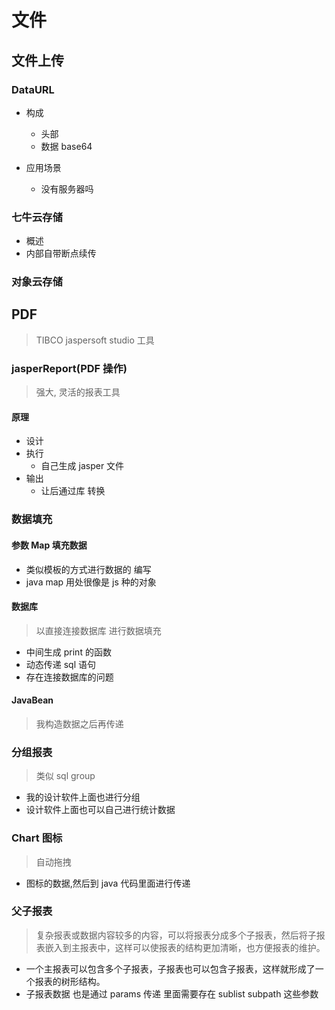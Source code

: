 # 文件

## 文件上传

### DataURL

- 构成

  - 头部
  - 数据 base64

- 应用场景
  - 没有服务器吗

### 七牛云存储

- 概述
- 内部自带断点续传

### 对象云存储

## PDF

> TIBCO jaspersoft studio 工具

### jasperReport(PDF 操作)

> 强大, 灵活的报表工具

#### 原理

- 设计
- 执行
  - 自己生成 jasper 文件
- 输出
  - 让后通过库 转换

### 数据填充

#### 参数 Map 填充数据

- 类似模板的方式进行数据的 编写
- java map 用处很像是 js 种的对象

#### 数据库

> 以直接连接数据库 进行数据填充

- 中间生成 print 的函数
- 动态传递 sql 语句
- 存在连接数据库的问题

#### JavaBean

> 我构造数据之后再传递

### 分组报表

> 类似 sql group

- 我的设计软件上面也进行分组
- 设计软件上面也可以自己进行统计数据

### Chart 图标

> 自动拖拽

- 图标的数据,然后到 java 代码里面进行传递

### 父子报表

> 复杂报表或数据内容较多的内容，可以将报表分成多个子报表，然后将子报表嵌入到主报表中，这样可以使报表的结构更加清晰，也方便报表的维护。

- 一个主报表可以包含多个子报表，子报表也可以包含子报表，这样就形成了一个报表的树形结构。
- 子报表数据 也是通过 params 传递 里面需要存在 sublist subpath 这些参数